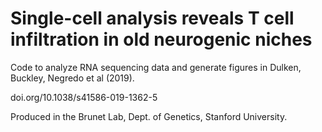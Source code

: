 # Single-cell analysis reveals T cell infiltration in old neurogenic niches

  
Code to analyze RNA sequencing data and generate figures in Dulken, Buckley, Negredo et al (2019).  
  

doi.org/10.1038/s41586-019-1362-5  
  

Produced in the Brunet Lab, Dept. of Genetics, Stanford University.

